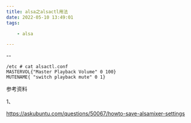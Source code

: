 ```yaml
---
title: alsa之alsactl用法
date: 2022-05-10 13:49:01
tags:

	- alsa

---
```


--

```
/etc # cat alsactl.conf
MASTERVOL{"Master Playback Volume" 0 100}
MUTENAME{ "switch playback mute" 0 1}
```



参考资料

1、

https://askubuntu.com/questions/50067/howto-save-alsamixer-settings